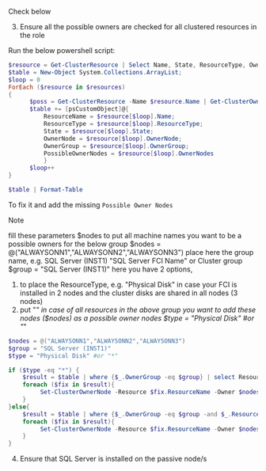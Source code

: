 Check below 

3. Ensure all the possible owners are checked for all clustered resources in the role

Run the below powershell script:

```powershell
$resource = Get-ClusterResource | Select Name, State, ResourceType, OwnerGroup, OwnerNode
$table = New-Object System.Collections.ArrayList;
$loop = 0
ForEach ($resource in $resources)
{
      $poss = Get-ClusterResource -Name $resource.Name | Get-ClusterOwnerNode
      $table += [psCustomObject]@{
          ResourceName = $resource[$loop].Name;
          ResourceType = $resource[$loop].ResourceType;
          State = $resource[$loop].State;
          OwnerNode = $resource[$loop].OwnerNode;
          OwnerGroup = $resource[$loop].OwnerGroup;
          PossibleOwnerNodes = $resource[$loop].OwnerNodes
          }
      $loop++
}

$table | Format-Table
```
To fix it and add the missing `Possible Owner Nodes`
>[!Note]
>fill these parameters $nodes to put all machine names you want to be a possible owners for the below group
>$nodes = @("ALWAYSONN1","ALWAYSONN2","ALWAYSONN3")
>place here the group name, e.g. SQL Server (INST1) "SQL Server FCI Name" or Cluster group
>$group = "SQL Server (INST1)"
>here you have 2 options,
>1. to place the ResourceType, e.g. "Physical Disk" in case your FCI is installed in 2 nodes and the cluster disks are shared in all nodes (3 nodes)
>2. put "*" in case of all resources in the above group you want to add these nodes ($nodes) as a possible owner nodes 
>$type = "Physical Disk" #or "*"

```powershell
$nodes = @("ALWAYSONN1","ALWAYSONN2","ALWAYSONN3")
$group = "SQL Server (INST1)"
$type = "Physical Disk" #or "*"

if ($type -eq "*") {
    $result = $table | where {$_.OwnerGroup -eq $group} | select ResourceName
    foreach ($fix in $result){
         Set-ClusterOwnerNode -Resource $fix.ResourceName -Owner $nodes
    }
}else{
    $result = $table | where {$_.OwnerGroup -eq $group -and $_.ResourceType -eq $type} | select ResourceName
    foreach ($fix in $result){
         Set-ClusterOwnerNode -Resource $fix.ResourceName -Owner $nodes
    }
}

```
4. Ensure that SQL Server is installed on the passive node/s

